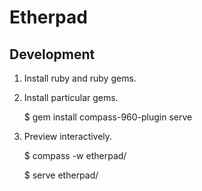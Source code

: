 # Etherpad

## Development

1. Install ruby and ruby gems.

2. Install particular gems.

    $ gem install compass-960-plugin serve

3. Preview interactively.

    $ compass -w etherpad/
    
    $ serve etherpad/

